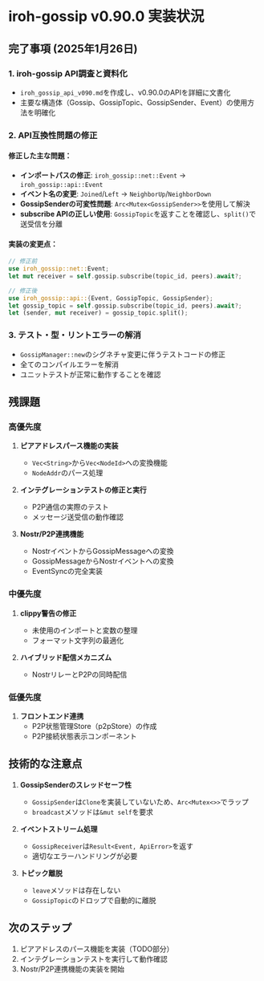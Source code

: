 # iroh-gossip v0.90.0 実装状況

## 完了事項 (2025年1月26日)

### 1. iroh-gossip API調査と資料化
- `iroh_gossip_api_v090.md`を作成し、v0.90.0のAPIを詳細に文書化
- 主要な構造体（Gossip、GossipTopic、GossipSender、Event）の使用方法を明確化

### 2. API互換性問題の修正
#### 修正した主な問題：
- **インポートパスの修正**: `iroh_gossip::net::Event` → `iroh_gossip::api::Event`
- **イベント名の変更**: `Joined`/`Left` → `NeighborUp`/`NeighborDown`
- **GossipSenderの可変性問題**: `Arc<Mutex<GossipSender>>`を使用して解決
- **subscribe APIの正しい使用**: `GossipTopic`を返すことを確認し、`split()`で送受信を分離

#### 実装の変更点：
```rust
// 修正前
use iroh_gossip::net::Event;
let mut receiver = self.gossip.subscribe(topic_id, peers).await?;

// 修正後
use iroh_gossip::api::{Event, GossipTopic, GossipSender};
let gossip_topic = self.gossip.subscribe(topic_id, peers).await?;
let (sender, mut receiver) = gossip_topic.split();
```

### 3. テスト・型・リントエラーの解消
- `GossipManager::new`のシグネチャ変更に伴うテストコードの修正
- 全てのコンパイルエラーを解消
- ユニットテストが正常に動作することを確認

## 残課題

### 高優先度
1. **ピアアドレスパース機能の実装**
   - `Vec<String>`から`Vec<NodeId>`への変換機能
   - `NodeAddr`のパース処理

2. **インテグレーションテストの修正と実行**
   - P2P通信の実際のテスト
   - メッセージ送受信の動作確認

3. **Nostr/P2P連携機能**
   - NostrイベントからGossipMessageへの変換
   - GossipMessageからNostrイベントへの変換
   - EventSyncの完全実装

### 中優先度
1. **clippy警告の修正**
   - 未使用のインポートと変数の整理
   - フォーマット文字列の最適化

2. **ハイブリッド配信メカニズム**
   - NostrリレーとP2Pの同時配信

### 低優先度
1. **フロントエンド連携**
   - P2P状態管理Store（p2pStore）の作成
   - P2P接続状態表示コンポーネント

## 技術的な注意点

1. **GossipSenderのスレッドセーフ性**
   - `GossipSender`は`Clone`を実装していないため、`Arc<Mutex<>>`でラップ
   - `broadcast`メソッドは`&mut self`を要求

2. **イベントストリーム処理**
   - `GossipReceiver`は`Result<Event, ApiError>`を返す
   - 適切なエラーハンドリングが必要

3. **トピック離脱**
   - `leave`メソッドは存在しない
   - `GossipTopic`のドロップで自動的に離脱

## 次のステップ

1. ピアアドレスのパース機能を実装（TODO部分）
2. インテグレーションテストを実行して動作確認
3. Nostr/P2P連携機能の実装を開始